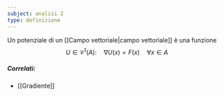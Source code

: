 ```yaml
---
subject: analisi 2
type: definizione
---
```

Un potenziale di un [[Campo vettoriale|campo vettoriale]] è una funzione 
$$
U\in\mathcal{C}^1(A):\quad\nabla U(x)=F(x)\quad\forall x\in A
$$

##### Correlati:
* [[Gradiente]]
